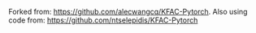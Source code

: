 Forked from: https://github.com/alecwangcq/KFAC-Pytorch.
Also using code from: https://github.com/ntselepidis/KFAC-Pytorch